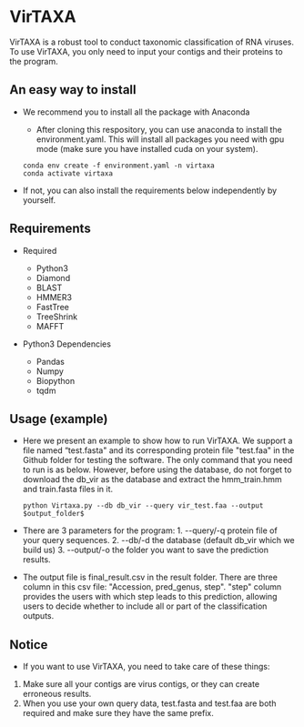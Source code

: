 # VirTAXA

VirTAXA is a robust tool to conduct taxonomic classification of RNA viruses. To use VirTAXA, you only need to input your contigs and their proteins to the program.


## An easy way to install
- We recommend you to install all the package with Anaconda

    - After cloning this respository, you can use anaconda to install the environment.yaml. This will install all packages you need with gpu mode (make sure you have installed cuda on your system).

    ```
    conda env create -f environment.yaml -n virtaxa
    conda activate virtaxa
    ```
- If not, you can also install the requirements below independently by yourself. 

## Requirements
- Required
    -  Python3
    - Diamond
    - BLAST
    - HMMER3
    - FastTree
    - TreeShrink
    - MAFFT

- Python3 Dependencies
    - Pandas
    - Numpy
    - Biopython
    - tqdm

## Usage (example)
- Here we present an example to show how to run VirTAXA. We support a file named “test.fasta" and its corresponding protein file "test.faa" in the Github folder for testing the software. The only command that you need to run is as below. However, before using the database, do not forget to download the db_vir as the database and extract the hmm_train.hmm and train.fasta files in it.

    ```python Virtaxa.py --db db_vir --query vir_test.faa --output $output_folder$ ```

- There are 3 parameters for the program: 1. --query/-q protein file of your query sequences. 2. --db/-d the database (default db_vir which we build us) 3. --output/-o the folder you want to save the prediction results.

- The output file is final_result.csv in the result folder. There are three column in this csv file: "Accession, pred_genus, step". "step" column provides the users with which step leads to this prediction, allowing users to decide whether to include all or part of the classification outputs.


## Notice
- If you want to use VirTAXA, you need to take care of these things:
1. Make sure all your contigs are virus contigs, or they can create erroneous results.
2. When you use your own query data, test.fasta and test.faa are both required and make sure they have the same prefix.


